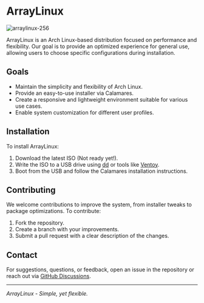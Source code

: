 # ArrayLinux

![arraylinux-256](https://github.com/user-attachments/assets/a4069024-13c4-40fa-88c5-e5555024363d)


ArrayLinux is an Arch Linux-based distribution focused on performance and flexibility. Our goal is to provide an optimized experience for general use, allowing users to choose specific configurations during installation.

## Goals
- Maintain the simplicity and flexibility of Arch Linux.
- Provide an easy-to-use installer via Calamares.
- Create a responsive and lightweight environment suitable for various use cases.
- Enable system customization for different user profiles.

## Installation
To install ArrayLinux:
1. Download the latest ISO (Not ready yet!).
2. Write the ISO to a USB drive using [dd](https://en.wikipedia.org/wiki/Dd_(Unix)) or tools like [Ventoy](https://www.ventoy.net/en/index.html).
3. Boot from the USB and follow the Calamares installation instructions.

## Contributing
We welcome contributions to improve the system, from installer tweaks to package optimizations. To contribute:
1. Fork the repository.
2. Create a branch with your improvements.
3. Submit a pull request with a clear description of the changes.

## Contact
For suggestions, questions, or feedback, open an issue in the repository or reach out via [GitHub Discussions](https://github.com/Array-Linux/discussions).

---
_ArrayLinux - Simple, yet flexible._

